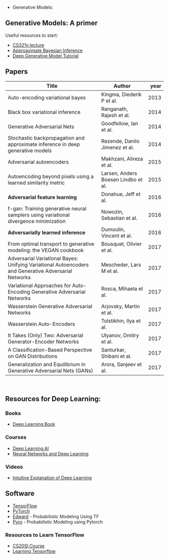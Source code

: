 * Generative Models:

## Generative Models: A primer

Useful resources to start:

- [CS321n lecture](https://youtu.be/5WoItGTWV54)
- [Approaximate Bayesian Inference](https://arxiv.org/abs/1601.00670)
- [Deep Generative Model Tutorial](https://youtu.be/JrO5fSskISY)

## Papers

| Title                                                        | Author                              | year |
| ------------------------------------------------------------ | ----------------------------------- | ---: |
| Auto-encoding variational bayes                              | Kingma, Diederik P et al.           | 2013 |
| Black box variational inference                              | Ranganath, Rajesh et al.            | 2014 |
| Generative Adversarial Nets                                  | Goodfellow, Ian et al.              | 2014 |
| Stochastic backpropagation and approximate inference in deep generative models | Rezende, Danilo Jimenez et al.      | 2014 |
| Adversarial autoencoders                                     | Makhzani, Alireza et al.            | 2015 |
| Autoencoding beyond pixels using a learned similarity metric | Larsen, Anders Boesen Lindbo et al. | 2015 |
| **Adversarial feature learning**                             | Donahue, Jeff et al.                | 2016 |
| f-gan: Training generative neural samplers using variational divergence minimization | Nowozin, Sebastian et al.           | 2016 |
| **Adversarially learned inference**                          | Dumoulin, Vincent et al.            | 2016 |
| From optimal transport to generative modeling: the VEGAN cookbook | Bousquet, Olivier et al.            | 2017 |
| Adversarial Variational Bayes: Unifying Variational Autoencoders and Generative Adversarial Networks | Mescheder, Lars M et al.            | 2017 |
| Variational Approaches for Auto-Encoding Generative Adversarial Networks | Rosca, Mihaela et al.               | 2017 |
| Wasserstein Generative Adversarial Networks                  | Arjovsky, Martin et al.             | 2017 |
| Wasserstein Auto-Encoders                                    | Tolstikhin, Ilya et al.             | 2017 |
| It Takes (Only) Two: Adversarial Generator-Encoder Networks  | Ulyanov, Dmitry et al.              | 2017 |
| A Classification-Based Perspective on GAN Distributions      | Santurkar, Shibani et al.           | 2017 |
| Generalization and Equilibrium in Generative Adversarial Nets (GANs) | Arora, Sanjeev et al.               | 2017 |

​
## Resources for Deep Learning:

### Books
- [Deep Learning Book](http://www.deeplearningbook.org/)

### Courses
- [Deep Learning.AI](https://www.deeplearning.ai/)
- [Neural Networks and Deep Learning](http://neuralnetworksanddeeplearning.com/)

### Videos
- [Intuitive Explanation of Deep Learning](https://www.youtube.com/playlist?list=PLZHQObOWTQDNU6R1_67000Dx_ZCJB-3pi)


## Software

- [TensorFlow](https://www.tensorflow.org)
- [PyTorch](http://pytorch.org)
- [Edward](http://edwardlib.org) - Probabilistic Modeling Using TF
- [Pyro](http://pyro.ai) - Probabilistic Modeling using Pytorch

### Resources to Learn TensorFlow

- [CS20SI Course](https://web.stanford.edu/class/cs20si/2017/)
- [Learning Tensorflow](https://learningtensorflow.com)

​